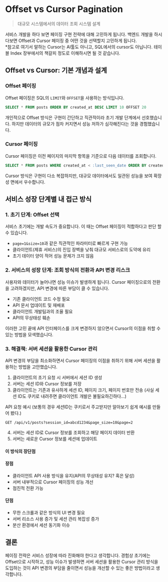 # Offset vs Cursor Pagination
> 대규모 시스템에서의 데이터 조회 시스템 설계

서비스 개발을 하다 보면 페이징 구현 전략에 대해 고민하게 됩니다. 백엔드 개발을 하시다보면 Offset과 Cursor 페이징 중 어떤 것을 선택할지 고민하게 됩니다.     
*참고로 여기서 말하는 Cursor는 AI툴도 아니고, SQL에서의 cursor도 아닙니다. 테이블 Index 장부에서의 책갈피 정도로 이해하시면 될 것 같습니다.     

## Offset vs Cursor: 기본 개념과 설계

### Offset 페이징

Offset 페이징은 SQL의 `LIMIT`와 `OFFSET`을 사용하는 방식입니다.

```sql
SELECT * FROM posts ORDER BY created_at DESC LIMIT 10 OFFSET 20
```

개인적으로 Offset 방식은 구현이 간단하고 직관적이라 초기 개발 단계에서 선호했습니다. 하지만 데이터의 규모가 점차 커지면서 성능 저하가 심각해진다는 것을 경험했습니다.

### Cursor 페이징

Cursor 페이징은 이전 페이지의 마지막 항목을 기준으로 다음 데이터를 조회합니다.

```sql
SELECT * FROM posts WHERE created_at < :last_seen_date ORDER BY created_at DESC LIMIT 10
```

Cursor 방식은 구현이 다소 복잡하지만, 대규모 데이터에서도 일관된 성능을 보여 확장성 면에서 우수합니다.

## 서비스 성장 단계별 내 접근 방식

### 1. 초기 단계: Offset 선택

서비스 초기에는 개발 속도가 중요합니다. 이 때는 Offset 페이징이 적합하다고 판단 할 수 있습니다.

- `page=1&size=10`과 같은 직관적인 파라미터로 빠르게 구현 가능
- 클라이언트(제휴 서비스)의 진입 장벽을 낮춰 대규모 서비스로의 도약에 유리
- 초기 데이터 양이 적어 성능 문제가 크지 않음

### 2. 서비스의 성장 단계: 조회 방식의 전환과 API 변경 리스크

사용자와 데이터가 늘어나면 성능 이슈가 발생하게 됩니다. Cursor 페이징으로의 전환을 고려하겠지만, API 변경에 따른 부담이 클 수 있습니다.

- 기존 클라이언트 코드 수정 필요
- API 문서 업데이트 및 재배포
- 클라이언트 개발팀과의 조율 필요
- API의 무상태성 훼손

이러한 고민 끝에 API 인터페이스를 크게 변경하지 않으면서 Cursor의 이점을 취할 수 있는 방법을 모색했습니다.

### 3. 해결책: 서버 세션을 활용한 Cursor 관리

API 변경의 부담을 최소화하면서 Cursor 페이징의 이점을 취하기 위해 서버 세션을 활용하는 방법을 고안했습니다.

1. 클라이언트의 초기 요청 시 서버에서 세션 ID 생성
2. 서버는 세션 ID와 Cursor 정보를 저장
3. 클라이언트는 기존과 유사하게 세션 ID, 페이지 크기, 페이지 번호만 전송 (사실 세션 ID도 쿠키로 내려주면 클라이언트 개발은 불필요하긴하다...)

API 요청 예시 (보통의 경우 세션ID는 쿠키로서 주고받지만 알아보기 쉽게 예시를 만들어 봤다.)
```
GET /api/v1/posts?session_id=abcd1234&page_size=10&page=2
```

4. 서버는 세션 ID로 Cursor 정보를 조회하고 해당 페이지 데이터 반환
5. 서버는 새로운 Cursor 정보를 세션에 업데이트

#### 이 방식의 장단점

#### 장점
- 클라이언트 API 사용 방식을 유지(API의 무상태성 유지? 혹은 달성)
- 서버 내부적으로 Cursor 페이징의 성능 개선
- 점진적 전환 가능

#### 단점
- 무한 스크롤과 같은 방식의 UI 변경 필요
- 서버 리소스 사용 증가 및 세션 관리 복잡성 증가
- 분산 환경에서 세션 동기화 이슈

## 결론

페이징 전략은 서비스 성장에 따라 진화해야 한다고 생각합니다. 경험상 초기에는 Offset으로 시작하고, 성능 이슈가 발생하면 서버 세션을 활용한 Cursor 관리 방식을 도입하는 것이 API 변경의 부담을 줄이면서 성능을 개선할 수 있는 좋은 방법이라고 생각합니다.
